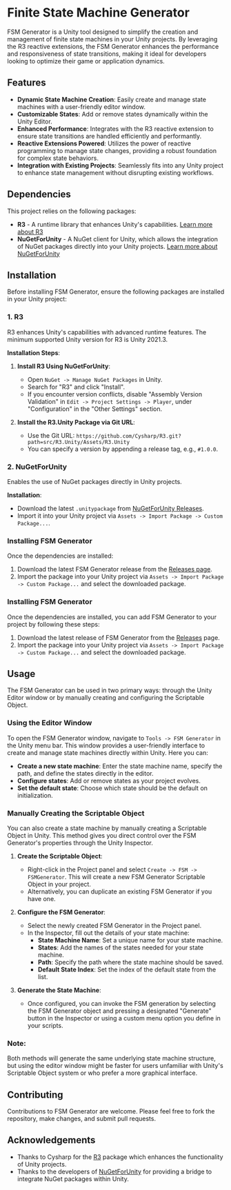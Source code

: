 # Finite State Machine Generator

FSM Generator is a Unity tool designed to simplify the creation and management of finite state machines in your Unity projects. By leveraging the R3 reactive extensions, the FSM Generator enhances the performance and responsiveness of state transitions, making it ideal for developers looking to optimize their game or application dynamics.

## Features

- **Dynamic State Machine Creation**: Easily create and manage state machines with a user-friendly editor window.
- **Customizable States**: Add or remove states dynamically within the Unity Editor.
- **Enhanced Performance**: Integrates with the R3 reactive extension to ensure state transitions are handled efficiently and performantly.
- **Reactive Extensions Powered**: Utilizes the power of reactive programming to manage state changes, providing a robust foundation for complex state behaviors.
- **Integration with Existing Projects**: Seamlessly fits into any Unity project to enhance state management without disrupting existing workflows.

## Dependencies

This project relies on the following packages:
- **R3** - A runtime library that enhances Unity's capabilities. [Learn more about R3](https://github.com/Cysharp/R3)
- **NuGetForUnity** - A NuGet client for Unity, which allows the integration of NuGet packages directly into your Unity projects. [Learn more about NuGetForUnity](https://github.com/GlitchEnzo/NuGetForUnity)

## Installation

Before installing FSM Generator, ensure the following packages are installed in your Unity project:

### 1. R3
R3 enhances Unity's capabilities with advanced runtime features. The minimum supported Unity version for R3 is Unity 2021.3.

**Installation Steps**:
1. **Install R3 Using NuGetForUnity**:
   - Open `NuGet -> Manage NuGet Packages` in Unity.
   - Search for "R3" and click "Install".
   - If you encounter version conflicts, disable "Assembly Version Validation" in `Edit -> Project Settings -> Player`, under "Configuration" in the "Other Settings" section.

2. **Install the R3.Unity Package via Git URL**:
   - Use the Git URL: `https://github.com/Cysharp/R3.git?path=src/R3.Unity/Assets/R3.Unity`
   - You can specify a version by appending a release tag, e.g., `#1.0.0`.

### 2. NuGetForUnity
Enables the use of NuGet packages directly in Unity projects.

**Installation**:
- Download the latest `.unitypackage` from [NuGetForUnity Releases](https://github.com/GlitchEnzo/NuGetForUnity/releases).
- Import it into your Unity project via `Assets -> Import Package -> Custom Package...`.

### Installing FSM Generator

Once the dependencies are installed:
1. Download the latest FSM Generator release from the [Releases page](https://github.com/salihgireniz1/fsm-generator/releases).
2. Import the package into your Unity project via `Assets -> Import Package -> Custom Package...` and select the downloaded package.

### Installing FSM Generator

Once the dependencies are installed, you can add FSM Generator to your project by following these steps:
1. Download the latest release of FSM Generator from the [Releases](https://github.com/salihgireniz1/fsm-generator/releases) page.
2. Import the package into your Unity project via `Assets -> Import Package -> Custom Package...` and select the downloaded package.

## Usage

The FSM Generator can be used in two primary ways: through the Unity Editor window or by manually creating and configuring the Scriptable Object.

### Using the Editor Window

To open the FSM Generator window, navigate to `Tools -> FSM Generator` in the Unity menu bar. This window provides a user-friendly interface to create and manage state machines directly within Unity. Here you can:

- **Create a new state machine**: Enter the state machine name, specify the path, and define the states directly in the editor.
- **Configure states**: Add or remove states as your project evolves.
- **Set the default state**: Choose which state should be the default on initialization.

### Manually Creating the Scriptable Object

You can also create a state machine by manually creating a Scriptable Object in Unity. This method gives you direct control over the FSM Generator's properties through the Unity Inspector.

1. **Create the Scriptable Object**:
   - Right-click in the Project panel and select `Create -> FSM -> FSMGenerator`. This will create a new FSM Generator Scriptable Object in your project.
   - Alternatively, you can duplicate an existing FSM Generator if you have one.

2. **Configure the FSM Generator**:
   - Select the newly created FSM Generator in the Project panel.
   - In the Inspector, fill out the details of your state machine:
     - **State Machine Name**: Set a unique name for your state machine.
     - **States**: Add the names of the states needed for your state machine.
     - **Path**: Specify the path where the state machine should be saved.
     - **Default State Index**: Set the index of the default state from the list.

3. **Generate the State Machine**:
   - Once configured, you can invoke the FSM generation by selecting the FSM Generator object and pressing a designated "Generate" button in the Inspector or using a custom menu option you define in your scripts.

### Note:
Both methods will generate the same underlying state machine structure, but using the editor window might be faster for users unfamiliar with Unity's Scriptable Object system or who prefer a more graphical interface.

## Contributing

Contributions to FSM Generator are welcome. Please feel free to fork the repository, make changes, and submit pull requests.

## Acknowledgements

- Thanks to Cysharp for the [R3](https://github.com/Cysharp/R3) package which enhances the functionality of Unity projects.
- Thanks to the developers of [NuGetForUnity](https://github.com/GlitchEnzo/NuGetForUnity) for providing a bridge to integrate NuGet packages within Unity.

